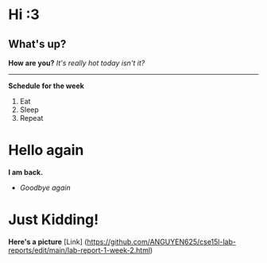 # Hi :3
## What's up?
**How are you?**
*It's really hot today isn't it?*
***

**Schedule for the week**
1. Eat 
2. Sleep
3. Repeat

# Hello again
**I am back.**
* *Goodbye again*

# Just Kidding!
**Here's a picture**
[Link] (https://github.com/ANGUYEN625/cse15l-lab-reports/edit/main/lab-report-1-week-2.html)


